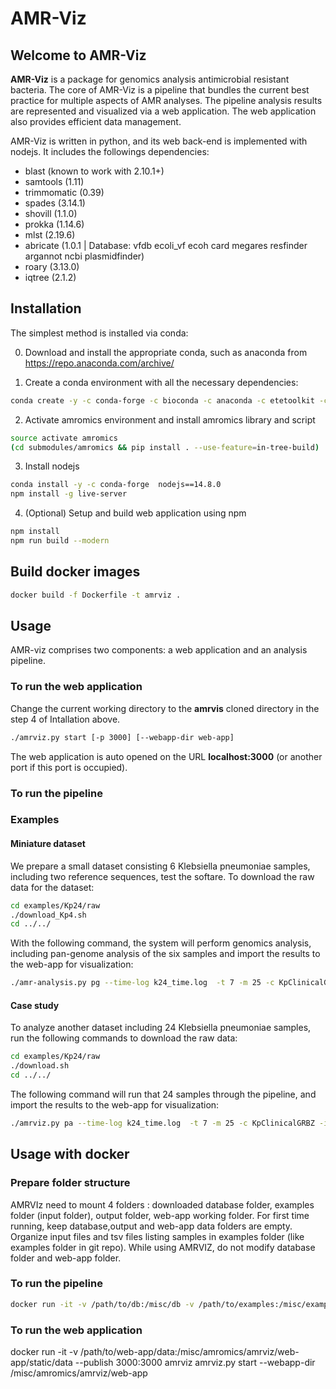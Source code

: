 
# AMR-Viz


## Welcome to AMR-Viz

**AMR-Viz** is a package for genomics analysis antimicrobial resistant bacteria. 
The core of AMR-Viz is a pipeline that bundles the current best practice for 
multiple aspects of AMR analyses. The pipeline analysis results are 
represented and visualized via a web application. The web application also 
provides efficient data management.
 
AMR-Viz is written in python, and its web back-end is implemented with nodejs. 
It includes the followings dependencies:
 * blast (known to work with 2.10.1+)
 * samtools (1.11)
 * trimmomatic (0.39)
 * spades (3.14.1)
 * shovill (1.1.0)
 * prokka (1.14.6)
 * mlst (2.19.6)
 * abricate (1.0.1 | Database: vfdb ecoli_vf ecoh card megares resfinder argannot ncbi plasmidfinder)
 * roary (3.13.0)
 * iqtree (2.1.2)

## Installation

The simplest method is installed via conda:

0. Download and install the appropriate conda, such as anaconda from 
   https://repo.anaconda.com/archive/
   
1. Create a conda environment with all the necessary dependencies: 
```bash
conda create -y -c conda-forge -c bioconda -c anaconda -c etetoolkit -c defaults --name amromics --file submodules/amromics/requirements.txt
```
2. Activate amromics environment and install amromics library and script
```bash
source activate amromics
(cd submodules/amromics && pip install . --use-feature=in-tree-build) 

```

3. Install nodejs
```bash
conda install -y -c conda-forge  nodejs==14.8.0
npm install -g live-server
```

4. (Optional) Setup and build web application using npm 

```bash
npm install
npm run build --modern
```
## Build docker images
```bash
docker build -f Dockerfile -t amrviz .
```

## Usage

AMR-viz comprises two components: a web application and an analysis pipeline. 

### To run the web application
Change the current working directory to the **amrvis** cloned directory 
in the step 4 of Intallation above.
```bash
./amrviz.py start [-p 3000] [--webapp-dir web-app]
```

The web application is auto opened on the URL **localhost:3000** (or another 
port if this port is occupied). 

### To run the pipeline

### Examples

#### Miniature dataset


We prepare a small dataset consisting 6 Klebsiella pneumoniae samples, including two reference sequences, test the softare. To download the raw data for the dataset:
```bash
cd examples/Kp24/raw
./download_Kp4.sh
cd ../../

```
With the following command, the system will perform genomics analysis, including pan-genome analysis of the six samples and import the results to the web-app for visualization:

```bash
./amr-analysis.py pg --time-log k24_time.log  -t 7 -m 25 -c KpClinicalGRBZ -i examples/Kp24/Kp24.tsv --work-dir data/work  -n "Collection of 24 clinical isolates from Greek and Brazil"
```


#### Case study
To analyze another dataset including 24 Klebsiella pneumoniae samples, run the following commands to download the raw data:

```bash
cd examples/Kp24/raw
./download.sh
cd ../../
```

The following command will run that 24 samples through the pipeline, and import the results
to the web-app for visualization:

```bash
./amrviz.py pa --time-log k24_time.log  -t 7 -m 25 -c KpClinicalGRBZ -i examples/Kp24/Kp24.tsv --work-dir data/work --webapp-dir web-app  -n "Collection of 24 clinical isolates from Greek and Brazil"
```


<!--

#### Prepare input file
- Data file inputted for analysis needs to be in *.tsv* format 
((To-do: Check if .tsv format is required)) and follows specific requirements. 
Please check the sample input file *data/samples/set1.tsv* for an example.
- Note:
  + Column names need to be as follow:
    - sample_id	
    - sample_name	
    - input_type	
    - files	
    - genus	
    - species	
    - strain	
    - gram	
    - metadata
  + *gram* column should be empty. ((To-do: Delete gram column?))
  + *metadata* is empty or in the format: key1:value1;key2:value2;...  
  For example: Geographic Location:Houston,USA;Insert Date:8/8/2017;Host Name:Human, Homo sapiens;ampicillin:Resistant;aztreonam:Resistant;ciprofloxacin:Resistant;gentamicin:Susceptible;tetracycline:Susceptible


-->
## Usage with docker
### Prepare folder structure
AMRVIz need to mount 4 folders : downloaded database folder, examples folder (input folder), output folder, web-app working folder. For first time running, keep database,output and web-app data folders are empty. Organize input files and tsv files listing samples in examples folder (like examples folder in git repo). While using AMRVIZ, do not modify database folder and web-app folder. 
 
### To run the pipeline

```bash
docker run -it -v /path/to/db:/misc/db -v /path/to/examples:/misc/examples -v  /path/to/output/data:/misc/amromics/amrviz/data -v  /path/to/web-app/data:/misc/amromics/amrviz/web-app/static/data amrviz amrviz.py pa --time-log k24_time.log  -t 7 -m 25 -c KpClinicalGRBZ4 -i /misc/examples/Kp24/config_Kp4.tsv --work-dir /misc/amromics/amrviz/data/work --webapp-dir /misc/amromics/amrviz/web-app  -n "Collection of 4 clinical isolates from Greek and Brazil"

```
### To run the web application
docker run -it -v  /path/to/web-app/data:/misc/amromics/amrviz/web-app/static/data --publish 3000:3000 amrviz amrviz.py start --webapp-dir /misc/amromics/amrviz/web-app
